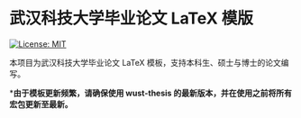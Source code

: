 # 武汉科技大学毕业论文 LaTeX 模版

[![License: MIT](https://img.shields.io/badge/License-MIT-yellow.svg)](https://opensource.org/licenses/MIT)

本项目为武汉科技大学毕业论文 LaTeX 模板，支持本科生、硕士与博士的论文编写。

\***由于模板更新频繁，请确保使用 wust-thesis 的最新版本，并在使用之前将所有宏包更新至最新。**
